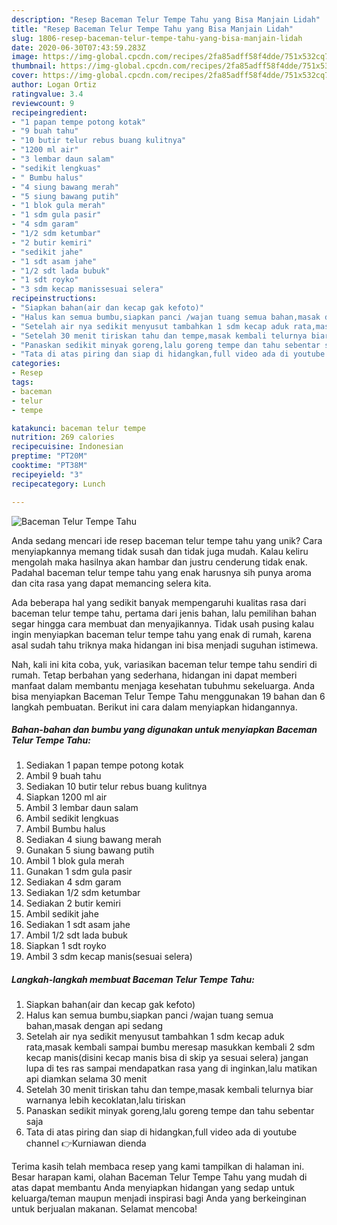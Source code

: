 ```yaml
---
description: "Resep Baceman Telur Tempe Tahu yang Bisa Manjain Lidah"
title: "Resep Baceman Telur Tempe Tahu yang Bisa Manjain Lidah"
slug: 1806-resep-baceman-telur-tempe-tahu-yang-bisa-manjain-lidah
date: 2020-06-30T07:43:59.283Z
image: https://img-global.cpcdn.com/recipes/2fa85adff58f4dde/751x532cq70/baceman-telur-tempe-tahu-foto-resep-utama.jpg
thumbnail: https://img-global.cpcdn.com/recipes/2fa85adff58f4dde/751x532cq70/baceman-telur-tempe-tahu-foto-resep-utama.jpg
cover: https://img-global.cpcdn.com/recipes/2fa85adff58f4dde/751x532cq70/baceman-telur-tempe-tahu-foto-resep-utama.jpg
author: Logan Ortiz
ratingvalue: 3.4
reviewcount: 9
recipeingredient:
- "1 papan tempe potong kotak"
- "9 buah tahu"
- "10 butir telur rebus buang kulitnya"
- "1200 ml air"
- "3 lembar daun salam"
- "sedikit lengkuas"
- " Bumbu halus"
- "4 siung bawang merah"
- "5 siung bawang putih"
- "1 blok gula merah"
- "1 sdm gula pasir"
- "4 sdm garam"
- "1/2 sdm ketumbar"
- "2 butir kemiri"
- "sedikit jahe"
- "1 sdt asam jahe"
- "1/2 sdt lada bubuk"
- "1 sdt royko"
- "3 sdm kecap manissesuai selera"
recipeinstructions:
- "Siapkan bahan(air dan kecap gak kefoto)"
- "Halus kan semua bumbu,siapkan panci /wajan tuang semua bahan,masak dengan api sedang"
- "Setelah air nya sedikit menyusut tambahkan 1 sdm kecap aduk rata,masak kembali sampai bumbu meresap masukkan kembali 2 sdm kecap manis(disini kecap manis bisa di skip ya sesuai selera) jangan lupa di tes ras sampai mendapatkan rasa yang di inginkan,lalu matikan api diamkan selama 30 menit"
- "Setelah 30 menit tiriskan tahu dan tempe,masak kembali telurnya biar warnanya lebih kecoklatan,lalu tiriskan"
- "Panaskan sedikit minyak goreng,lalu goreng tempe dan tahu sebentar saja"
- "Tata di atas piring dan siap di hidangkan,full video ada di youtube channel 👉Kurniawan dienda"
categories:
- Resep
tags:
- baceman
- telur
- tempe

katakunci: baceman telur tempe 
nutrition: 269 calories
recipecuisine: Indonesian
preptime: "PT20M"
cooktime: "PT38M"
recipeyield: "3"
recipecategory: Lunch

---
```



![Baceman Telur Tempe Tahu](https://img-global.cpcdn.com/recipes/2fa85adff58f4dde/751x532cq70/baceman-telur-tempe-tahu-foto-resep-utama.jpg)

Anda sedang mencari ide resep baceman telur tempe tahu yang unik? Cara menyiapkannya memang tidak susah dan tidak juga mudah. Kalau keliru mengolah maka hasilnya akan hambar dan justru cenderung tidak enak. Padahal baceman telur tempe tahu yang enak harusnya sih punya aroma dan cita rasa yang dapat memancing selera kita.



Ada beberapa hal yang sedikit banyak mempengaruhi kualitas rasa dari baceman telur tempe tahu, pertama dari jenis bahan, lalu pemilihan bahan segar hingga cara membuat dan menyajikannya. Tidak usah pusing kalau ingin menyiapkan baceman telur tempe tahu yang enak di rumah, karena asal sudah tahu triknya maka hidangan ini bisa menjadi suguhan istimewa.


Nah, kali ini kita coba, yuk, variasikan baceman telur tempe tahu sendiri di rumah. Tetap berbahan yang sederhana, hidangan ini dapat memberi manfaat dalam membantu menjaga kesehatan tubuhmu sekeluarga. Anda bisa menyiapkan Baceman Telur Tempe Tahu menggunakan 19 bahan dan 6 langkah pembuatan. Berikut ini cara dalam menyiapkan hidangannya.

<!--inarticleads1-->

##### Bahan-bahan dan bumbu yang digunakan untuk menyiapkan Baceman Telur Tempe Tahu:

1. Sediakan 1 papan tempe potong kotak
1. Ambil 9 buah tahu
1. Sediakan 10 butir telur rebus buang kulitnya
1. Siapkan 1200 ml air
1. Ambil 3 lembar daun salam
1. Ambil sedikit lengkuas
1. Ambil  Bumbu halus
1. Sediakan 4 siung bawang merah
1. Gunakan 5 siung bawang putih
1. Ambil 1 blok gula merah
1. Gunakan 1 sdm gula pasir
1. Sediakan 4 sdm garam
1. Sediakan 1/2 sdm ketumbar
1. Sediakan 2 butir kemiri
1. Ambil sedikit jahe
1. Sediakan 1 sdt asam jahe
1. Ambil 1/2 sdt lada bubuk
1. Siapkan 1 sdt royko
1. Ambil 3 sdm kecap manis(sesuai selera)




<!--inarticleads2-->

##### Langkah-langkah membuat Baceman Telur Tempe Tahu:

1. Siapkan bahan(air dan kecap gak kefoto)
1. Halus kan semua bumbu,siapkan panci /wajan tuang semua bahan,masak dengan api sedang
1. Setelah air nya sedikit menyusut tambahkan 1 sdm kecap aduk rata,masak kembali sampai bumbu meresap masukkan kembali 2 sdm kecap manis(disini kecap manis bisa di skip ya sesuai selera) jangan lupa di tes ras sampai mendapatkan rasa yang di inginkan,lalu matikan api diamkan selama 30 menit
1. Setelah 30 menit tiriskan tahu dan tempe,masak kembali telurnya biar warnanya lebih kecoklatan,lalu tiriskan
1. Panaskan sedikit minyak goreng,lalu goreng tempe dan tahu sebentar saja
1. Tata di atas piring dan siap di hidangkan,full video ada di youtube channel 👉Kurniawan dienda




Terima kasih telah membaca resep yang kami tampilkan di halaman ini. Besar harapan kami, olahan Baceman Telur Tempe Tahu yang mudah di atas dapat membantu Anda menyiapkan hidangan yang sedap untuk keluarga/teman maupun menjadi inspirasi bagi Anda yang berkeinginan untuk berjualan makanan. Selamat mencoba!
